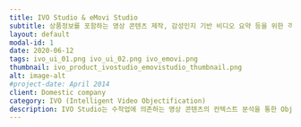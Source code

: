 ```yaml
---
title: IVO Studio & eMovi Studio
subtitle: 상품정보를 포함하는 영상 콘텐츠 제작, 감성인지 기반 비디오 요약 등을 위한 객체화 비디오 편집 및 AI 훈련을 위한 대량의 비디오 객체 레이블링과 시각화 검증을 반자동화(semi-automated) 하여 작업 효율을 극대화하는 ㈜가치랩스의 Video Objectification 솔루션을 제안합니다.
layout: default
modal-id: 1
date: 2020-06-12
tags: ivo_ui_01.png ivo_ui_02.png ivo_emovi.png
thumbnail: ivo_product_ivostudio_emovistudio_thumbnail.png
alt: image-alt
#project-date: April 2014
client: Domestic company
category: IVO (Intelligent Video Objectification)
description: IVO Studio는 수작업에 의존하는 영상 콘텐츠의 컨텍스트 분석을 통한 Object detection & tracking 및 Facial detection & recognition을 비롯하여 Object tagging을 자동화하고 콘텐츠 시청 중 user interaction을 위한 action 부여 기능, Scene & Shot 기반 장면전환 인식 및 Timeline기반 객체 모니터링을 지원하며, 비디오 객체 tagging을 위한 직관적인 metadata 관리 체계를 제공합니다.<br>eMovi Studio는 이러한 객체화 편집 기술을 바탕으로 비디오 원본의 인물 기반 감성인지를 바탕으로 주요 장면을 추출하고 요약 비디오의 생성을 자동화합니다.<br>이는 주요 지상파 및 IPTV 사업자, 그리고 대규모 아카이브를 운용하는 공공기관 도입을 통해 입증된 대량의 대용량 비디오 및 오디오 데이터 분석 프레임웍인 IVAF에 기반합니다.
---
```

